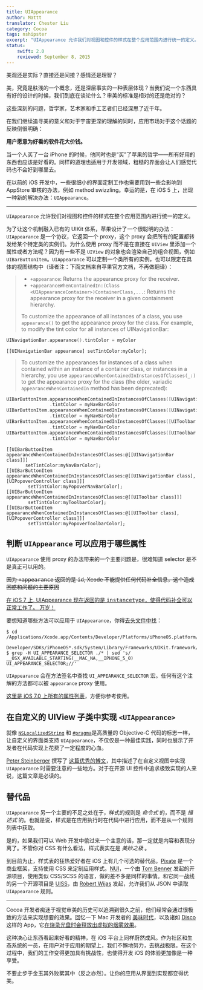 ```yaml
---
title: UIAppearance
author: Mattt
translator: Chester Liu
category: Cocoa
tags: nshipster
excerpt: "UIAppearance 允许我们对视图和控件的样式在整个应用范围内进行统一的定义。"
status:
    swift: 2.0
    reviewed: September 8, 2015
---
```


美观还是实际？直接还是间接？感情还是理智？

美，究竟是肤浅的一个概念，还是深层事实的一种表层体现？当我们说一个东西具有好的设计的时候，我们到底在谈论什么？审美的标准是相对的还是绝对的？

这些深刻的问题，哲学家，艺术家和手工艺者们已经深思了近千年。

在我们继续追寻美的意义和对于宇宙更深的理解的同时，应用市场对于这个话题的反映倒很明确：

**用户愿意为好看的软件花大价钱。**

当一个人买了一台 iPhone 的时候，他同时也是“买”了苹果的哲学——所有好用的东西也应该是好看的。同样的道理也适用于开发领域，粗糙的界面会让人们感觉代码也不会好到哪里去。

在以前的 iOS 开发中，一些很细小的界面定制工作也需要用到一些会影响到 AppStore 审核的办法，例如 method swizzling。幸运的是，在 iOS 5 上，出现一种新的解决办法：`UIAppearance`。

---

`UIAppearance` 允许我们对视图和控件的样式在整个应用范围内进行统一的定义。

为了让这个机制融入已有的 UIKit 体系，苹果设计了一个很聪明的办法：`UIAppearance` 是一个协议，它返回一个 proxy，这个 proxy 会把所有的配置都转发给某个特定类的实例们。为什么使用 proxy 而不是在直接在 `UIView` 里添加一个属性或者方法呢？因为有一些不是 `UIView`
的对象也会渲染自己的组合视图，例如 `UIBarButtonItem`。`UIAppearance` 可以定制一个类所有的实例，也可以限定在具体的视图结构中（译者注：下面文档来自苹果官方文档，不再做翻译）：

> - `+appearance`: Returns the appearance proxy for the receiver.
> - `+appearanceWhenContainedIn:(Class <UIAppearanceContainer>)ContainerClass,...`: Returns the appearance proxy for the receiver in a given containment hierarchy.
>
> To customize the appearance of all instances of a class, you use `appearance()` to get the appearance proxy for the class. For example, to modify the tint color for all instances of UINavigationBar:

```swift
UINavigationBar.appearance().tintColor = myColor
```
```objc
[[UINavigationBar appearance] setTintColor:myColor];
```

> To customize the appearances for instances of a class when contained within an instance of a container class, or instances in a hierarchy, you use `appearanceWhenContainedInInstancesOfClasses(_:)` to get the appearance proxy for the class (the older, variadic `appearanceWhenContainedIn` method has been deprecated):

```swift
UIBarButtonItem.appearanceWhenContainedInInstancesOfClasses([UINavigationBar.self])
				.tintColor = myNavBarColor
UIBarButtonItem.appearanceWhenContainedInInstancesOfClasses([UINavigationBar.self, UIPopoverController.self])
				.tintColor = myNavBarColor
UIBarButtonItem.appearanceWhenContainedInInstancesOfClasses([UIToolbar.self])
				.tintColor = myNavBarColor
UIBarButtonItem.appearanceWhenContainedInInstancesOfClasses([UIToolbar.self, UIPopoverController.self])
				.tintColor = myNavBarColor
```
```objc
[[UIBarButtonItem appearanceWhenContainedInInstancesOfClasses:@[[UINavigationBar class]]]
       setTintColor:myNavBarColor];
[[UIBarButtonItem appearanceWhenContainedInInstancesOfClasses:@[[UINavigationBar class], [UIPopoverController class]]]
        setTintColor:myPopoverNavBarColor];
[[UIBarButtonItem appearanceWhenContainedInInstancesOfClasses:@[[UIToolbar class]]]
        setTintColor:myToolbarColor];
[[UIBarButtonItem appearanceWhenContainedInInstancesOfClasses:@[[UIToolbar class], [UIPopoverController class]]]
        setTintColor:myPopoverToolbarColor];
```

## 判断 `UIAppearance` 可以应用于哪些属性

`UIAppearance` 使用 proxy 的办法带来的一个主要问题是，很难知道 selector 是不是真正可以用的。

<del>因为 <tt>+appearance</tt> 返回的是 <tt>id</tt>, Xcode 不能提供任何代码补全信息，这个造成困惑和问题的主要原因</del>

<ins>在 iOS 7 上, UIAppearance 现在返回的是 <a href="http://nshipster.cn/instancetype/"><tt>instancetype</tt></a>，使得代码补全可以正常工作了。 万岁！</ins>

要想知道哪些方法可以应用于 `UIAppearance`，你得[去头文件中找](http://stackoverflow.com/questions/9424112/what-properties-can-i-set-via-an-uiappearance-proxy)：

```
$ cd /Applications/Xcode.app/Contents/Developer/Platforms/iPhoneOS.platform/
  Developer/SDKs/iPhoneOS*.sdk/System/Library/Frameworks/UIKit.framework/Headers
$ grep -H UI_APPEARANCE_SELECTOR ./* | sed 's/ __OSX_AVAILABLE_STARTING(__MAC_NA,__IPHONE_5_0) UI_APPEARANCE_SELECTOR;//'
```

`UIAppearance` 会在方法签名中查找 `UI_APPEARANCE_SELECTOR` 宏。任何有这个注解的方法都可以被 `appearance` proxy 使用。

[这里是 iOS 7.0 上所有的属性列表](https://gist.github.com/mattt/5135521)，方便你参考使用。

## 在自定义的 UIView 子类中实现 `<UIAppearance>`

就像 [`NSLocalizedString`](http://nshipster.cn/nslocalizedstring/)  和 [`#pragma`](http://nshipster.cn/pragma/)是高质量的 Objective-C 代码的标志一样，让自定义的界面类支持 `UIAppearance`，不仅仅是一种最佳实践，同时也展示了开发者在代码实现上花费了一定程度的心血。

[Peter Steinberger](https://twitter.com/steipete) 撰写了 [这篇优秀的博文](http://petersteinberger.com/blog/2013/uiappearance-for-custom-views/)，其中描述了在自定义视图中实现 `UIAppearance` 时需要注意的一些地方。对于在开源 UI 控件中追求极致实现的人来说，这篇文章是必读的。

## 替代品

`UIAppearance` 另一个主要的不足之处在于，样式的规则是 _命令式_ 的，而不是 _描述式_ 的。也就是说，样式是在应用执行时在代码中进行应用，而不是从一个规则列表中获取。

是的，如果我们可以 Web 开发中偷过来一个主意的话，那一定就是内容和表现分离了。不管你对 CSS 有什么看法，样式表实在是 _美妙之极_ 。

到目前为止，样式表的狂热爱好者在 iOS 上有几个可选的替代品。[Pixate](http://www.pixate.com) 是一个商业框架，支持使用 CSS 来定制应用样式。[NUI](https://github.com/tombenner/nui)，一个由 [Tom Benner](https://github.com/tombenner) 发起的开源项目，使用类似 CSS/SCSS 的语言，做的差不多是同样的事情。和它同一战线的另一个开源项目是 [UISS](https://github.com/robertwijas/UISS)，由 [Robert Wijas](https://github.com/robertwijas) 发起，允许我们从 JSON 中读取 `UIAppearance` 规则。

---

Cocoa 开发者痴迷于视觉审美的历史可以追溯到很久之前，他们经常会通过很极致的方法来实现想要的效果。回忆一下 Mac 开发者的 [美味时代](http://en.wikipedia.org/wiki/Delicious_Generation)，以及诸如 [Disco](http://discoapp.com) 这样的 App，它[在烧录光盘时会释放出虚拟的烟雾效果](http://www.youtube.com/watch?v=8Dwi47XOqwI)。

这种决心让东西看起来好看的精神，在 iOS 平台上同样蔚然成风。作为社区和生态系统的一员，在用户对于应用的期望上，我们不懈地努力，去挑战极限。在这个过程中，我们的工作变得更加具有挑战性，也使得开发 iOS 的体验更加像是一种享受。

不要止步于金玉其外败絮其中（反之亦然）。让你的应用从界面到实现都变得优美。
